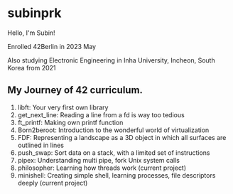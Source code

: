 # subinprk
Hello, I'm Subin!

Enrolled 42Berlin in 2023 May

Also studying Electronic Engineering in Inha University, Incheon, South Korea from 2021


## My Journey of 42 curriculum.

1. libft:          Your very first own library
2. get_next_line:  Reading a line from a fd is way too tedious
3. ft_printf:      Making own printf function
4. Born2beroot:    Introduction to the wonderful world of virtualization
5. FDF:            Representing a landscape as a 3D object in which all surfaces are outlined in lines
6. push_swap:      Sort data on a stack, with a limited set of instructions
7. pipex:          Understanding multi pipe, fork Unix system calls
8. philosopher:    Learning how threads work (current project)
9. minishell:      Creating simple shell, learning processes, file descriptors deeply (current project)
